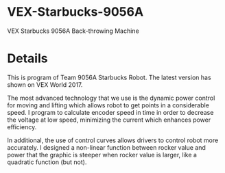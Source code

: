 # VEX-Starbucks-9056A
VEX Starbucks 9056A Back-throwing Machine

# Details
This is program of Team 9056A Starbucks Robot.
The latest version has shown on VEX World 2017.

The most advanced technology that we use is the dynamic power control for moving and lifting which allows robot to get points in a considerable speed. I program to calculate encoder speed in time in order to decrease the voltage at low speed, minimizing the current which enhances power efficiency.

In additional, the use of control curves allows drivers to control robot more accurately. I designed a non-linear function between rocker value and power that the graphic is steeper when rocker value is larger, like a quadratic function (but not).

